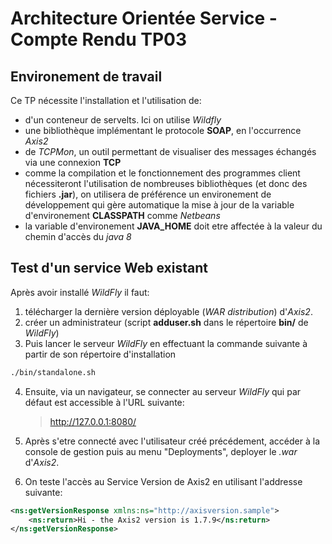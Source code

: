 # Architecture Orientée Service - Compte Rendu TP03

## Environement de travail

Ce TP nécessite l'installation et l'utilisation de:

- d'un conteneur de servelts. Ici on utilise *Wildfly*
- une bibliothèque implémentant le protocole **SOAP**, en l'occurrence *Axis2*
- de *TCPMon*, un outil permettant de visualiser des messages échangés via une connexion **TCP**
- comme la compilation et le fonctionnement des programmes client nécessiteront l'utilisation de nombreuses bibliothèques (et donc des fichiers **.jar**), on utilisera de préférence un environement de développement qui gère automatique la mise à jour de la variable d'environement **CLASSPATH** comme *Netbeans*
- la variable d'environement **JAVA_HOME** doit etre affectée à la valeur du chemin d'accès du *java 8*

<!-- TODO: 
    - donner la valeur par défaut de openjdk8
    - modifier cette section si on utilise une image docker
    - afficher la liste des commandes utilisée et référencer le lien utilisé pour installer wildfly
 -->

## Test d'un service Web existant

Après avoir installé *WildFly* il faut:

1. télécharger la dernière version déployable (*WAR distribution*) d'*Axis2*.
2. créer un administrateur (script **adduser.sh** dans le répertoire **bin/** de *WildFly*)
3. Puis lancer le serveur *WildFly* en effectuant la commande suivante à partir de son répertoire d'installation
   
```bash
./bin/standalone.sh
```

4. Ensuite, via un navigateur, se connecter au serveur *WildFly* qui par défaut est accessible à l'URL suivante:
   > http://127.0.0.1:8080/

5. Après s'etre connecté avec l'utilisateur créé précédement, accéder à la console de gestion puis au menu "Deployments", deployer le *.war* d'*Axis2*.

1. On teste l'accès au Service Version de Axis2 en utilisant l'addresse suivante: 

```xml
<ns:getVersionResponse xmlns:ns="http://axisversion.sample">
    <ns:return>Hi - the Axis2 version is 1.7.9</ns:return>
</ns:getVersionResponse>
```